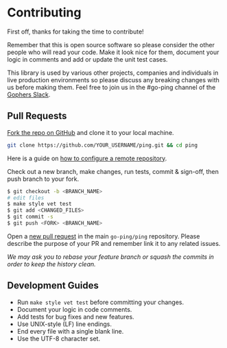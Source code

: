# Contributing

First off, thanks for taking the time to contribute!

Remember that this is open source software so please consider the other people who will read your code.
Make it look nice for them, document your logic in comments and add or update the unit test cases.

This library is used by various other projects, companies and individuals in live production environments so please discuss any breaking changes with us before making them.
Feel free to join us in the #go-ping channel of the [Gophers Slack](https://invite.slack.golangbridge.org/).

## Pull Requests

[Fork the repo on GitHub](https://github.com/go-ping/ping/fork) and clone it to your local machine.

```bash
git clone https://github.com/YOUR_USERNAME/ping.git && cd ping
```

Here is a guide on [how to configure a remote repository](https://docs.github.com/en/free-pro-team@latest/github/collaborating-with-issues-and-pull-requests/configuring-a-remote-for-a-fork).

Check out a new branch, make changes, run tests, commit & sign-off, then push branch to your fork.

```bash
$ git checkout -b <BRANCH_NAME>
# edit files
$ make style vet test
$ git add <CHANGED_FILES>
$ git commit -s
$ git push <FORK> <BRANCH_NAME>
```

Open a [new pull request](https://github.com/go-ping/ping/compare) in the main `go-ping/ping` repository.
Please describe the purpose of your PR and remember link it to any related issues.

*We may ask you to rebase your feature branch or squash the commits in order to keep the history clean.*

## Development Guides

- Run `make style vet test` before committing your changes.
- Document your logic in code comments.
- Add tests for bug fixes and new features.
- Use UNIX-style (LF) line endings.
- End every file with a single blank line.
- Use the UTF-8 character set.
